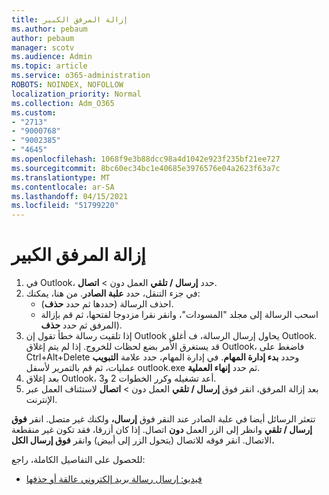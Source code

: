 ```yaml
---
title: إزالة المرفق الكبير
ms.author: pebaum
author: pebaum
manager: scotv
ms.audience: Admin
ms.topic: article
ms.service: o365-administration
ROBOTS: NOINDEX, NOFOLLOW
localization_priority: Normal
ms.collection: Adm_O365
ms.custom:
- "2713"
- "9000768"
- "9002385"
- "4645"
ms.openlocfilehash: 1068f9e3b88dcc98a4d1042e923f235bf21ee727
ms.sourcegitcommit: 8bc60ec34bc1e40685e3976576e04a2623f63a7c
ms.translationtype: MT
ms.contentlocale: ar-SA
ms.lasthandoff: 04/15/2021
ms.locfileid: "51799220"
---
```

# <a name="remove-the-large-attachment"></a>إزالة المرفق الكبير

1. في Outlook، حدد **إرسال / تلقي** العمل دون  >  **اتصال**. 
2. في جزء التنقل، حدد **علبة الصادر**. من هنا، يمكنك: 
    - احذف الرسالة (حددها ثم حدد **حذف**).
    - اسحب الرسالة إلى مجلد "المسودات"، وانقر نقرا مزدوجا لفتحها، ثم قم بإزالة المرفق ثم حدد **حذف**).
3. إذا تلقيت رسالة خطأ تقول إن Outlook يحاول إرسال الرسالة، ف أغلق Outlook. قد يستغرق الأمر بضع لحظات للخروج. إذا لم يتم إغلاق Outlook، فاضغط على Ctrl+Alt+Delete وحدد **بدء إدارة المهام**. في إدارة المهام، حدد علامة **التبويب** عمليات، ثم قم بالتمرير لأسفل outlook.exe ثم حدد **إنهاء العملية**.
4. بعد إغلاق Outlook، أعد تشغيله وكرر الخطوات 2 و3. 
5. بعد إزالة المرفق، انقر فوق **إرسال / تلقي** العمل دون  >  **اتصال** لاستئناف العمل عبر الإنترنت. 

تتعثر الرسائل أيضا في علبة الصادر عند النقر فوق **إرسال،** ولكنك غير متصل. انقر **فوق إرسال / تلقي** وانظر إلى الزر العمل **دون** اتصال. إذا كان أزرقا، فقد تكون غير منقطعة الاتصال. انقر فوقه للاتصال (يتحول الزر إلى أبيض) وانقر **فوق إرسال الكل.**
 
 للحصول على التفاصيل الكاملة، راجع:
- [فيديو: إرسال رسالة بريد إلكتروني عالقة أو حذفها](https://support.office.com/article/Video-Send-or-delete-an-email-stuck-in-your-outbox-26d5d34a-4e5f-444a-a9e8-44db04a94dec) 